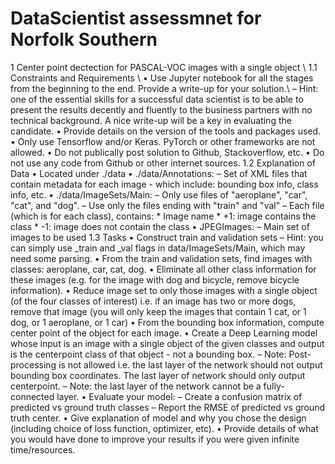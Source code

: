 # DataScientist assessmnet for Norfolk Southern
1 Center point dectection for PASCAL-VOC images with a single object \\
  1.1 Constraints and Requirements \\ 
    • Use Jupyter notebook for all the stages from the beginning to the end. Provide a write-up for your solution.\\
      – Hint: one of the essential skills for a successful data scientist is to be able to present the results decently
        and fluently to the business partners with no technical background. A nice write-up will be a key in
        evaluating the candidate.
    • Provide details on the version of the tools and packages used.
    • Only use Tensorflow and/or Keras. PyTorch or other frameworks are not allowed.
    • Do not publically post solution to Github, Stackoverflow, etc.
    • Do not use any code from Github or other internet sources.
  1.2 Explanation of Data
    • Located under ./data
    • ./data/Annotations:
      – Set of XML files that contain metadata for each image - which include: bounding box info, class info,
        etc.
    • ./data/ImageSets/Main:
      – Only use files of "aeroplane", "car", "cat", and "dog".
      – Use only the files ending with "train" and "val"
      – Each file (which is for each class), contains:
          * Image name
          * +1: image contains the class
          * -1: image does not contain the class
    • JPEGImages:
      – Main set of images to be used
  1.3 Tasks
    • Construct train and validation sets
      – Hint: you can simply use _train and _val flags in data/ImageSets/Main, which may need some
        parsing.
    • From the train and validation sets, find images with classes: aeroplane, car, cat, dog.
    • Eliminate all other class information for these images (e.g. for the image with dog and bicycle, remove bicycle
      information).
    • Reduce image set to only those images with a single object (of the four classes of interest) i.e. if an image
      has two or more dogs, remove that image (you will only keep the images that contain 1 cat, or 1 dog, or 1
      aeroplane, or 1 car)
    • From the bounding box information, compute center point of the object for each image.
    • Create a Deep Learning model whose input is an image with a single object of the given classes and output is
      the centerpoint class of that object - not a bounding box.
      – Note: Post-processing is not allowed i.e. the last layer of the network should not output bounding box
        coordinates. The last layer of network should only output centerpoint.
      – Note: the last layer of the network cannot be a fully-connected layer.
    • Evaluate your model:
      – Create a confusion matrix of predicted vs ground truth classes
      – Report the RMSE of predicted vs ground truth center.
    • Give explanation of model and why you chose the design (including choice of loss function, optimizer, etc).
    • Provide details of what you would have done to improve your results if you were given infinite time/resources.
